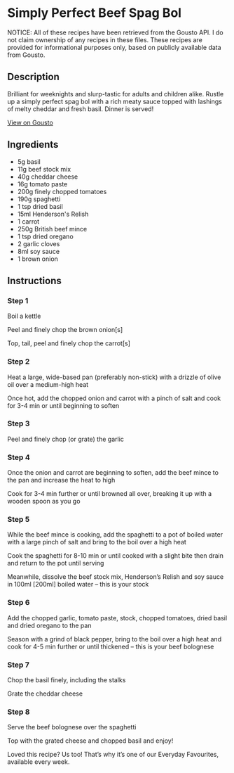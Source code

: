 # Simply Perfect Beef Spag Bol

NOTICE: All of these recipes have been retrieved from the Gousto API. I do not claim ownership of any recipes in these files. These recipes are provided for informational purposes only, based on publicly available data from Gousto.

## Description

Brilliant for weeknights and slurp-tastic for adults and children alike. Rustle up a simply perfect spag bol with a rich meaty sauce topped with lashings of melty cheddar and fresh basil. Dinner is served!

[View on Gousto](https://www.gousto.co.uk/recipes/cookbook/simply-perfect-beef-spag-bol)

## Ingredients

- 5g basil
- 11g beef stock mix
- 40g cheddar cheese
- 16g tomato paste
- 200g finely chopped tomatoes
- 190g spaghetti 
- 1 tsp dried basil
- 15ml Henderson's Relish
- 1 carrot
- 250g British beef mince
- 1 tsp dried oregano
- 2 garlic cloves
- 8ml soy sauce
- 1 brown onion

## Instructions


### Step 1

Boil a kettle 

Peel and finely chop the brown onion<span class="text-danger">[s]</span>

Top, tail, peel and finely chop the carrot<span class="text-danger">[s]</span>


### Step 2

Heat a large, wide-based pan (preferably non-stick) with a drizzle of olive oil over a medium-high heat

Once hot, add the chopped onion and carrot with a pinch of salt and cook for 3-4 min or until beginning to soften


### Step 3

Peel and finely chop (or grate) the garlic


### Step 4

Once the onion and carrot are beginning to soften, add the beef mince to the pan and increase the heat to high

Cook for 3-4 min further or until browned all over, breaking it up with a wooden spoon as you go


### Step 5

While the beef mince is cooking, add the spaghetti to a pot of boiled water with a large pinch of salt and bring to the boil over a high heat

Cook the spaghetti for 8-10 min or until cooked with a slight bite then drain and return to the pot until serving

Meanwhile, dissolve the beef stock mix, Henderson’s Relish and soy sauce in 100ml <span class="text-danger">[200ml]</span> boiled water – this is your stock


### Step 6

Add the chopped garlic, tomato paste, stock, chopped tomatoes, dried basil and dried oregano to the pan

Season with a grind of black pepper, bring to the boil over a high heat and cook for 4-5 min further or until thickened – this is your beef bolognese


### Step 7

Chop the basil finely, including the stalks

Grate the cheddar cheese

### Step 8

Serve the beef bolognese over the spaghetti

Top with the grated cheese and chopped basil and enjoy!

<span class="text-danger">Loved this recipe? Us too! That’s why it’s one of our Everyday Favourites, available every week.</span>

